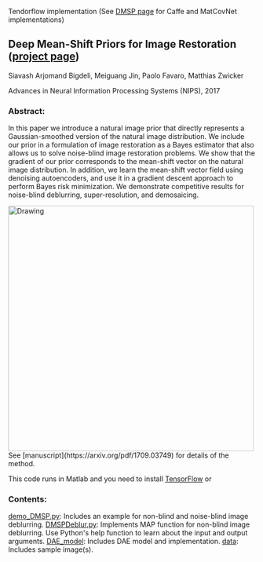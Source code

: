 Tendorflow implementation (See [DMSP page](https://github.com/siavashBigdeli/DMSP) for Caffe and MatCovNet implementations)
## Deep Mean-Shift Priors for Image Restoration ([project page](http://home.inf.unibe.ch/~bigdeli/DMSPrior.html))

Siavash Arjomand Bigdeli, Meiguang Jin, Paolo Favaro, Matthias Zwicker

Advances in Neural Information Processing Systems (NIPS), 2017

### Abstract:
In this paper we introduce a natural image prior that directly represents a Gaussian-smoothed version of the natural image distribution. We include our prior in a formulation of image restoration as a Bayes estimator that also allows us to solve noise-blind image restoration problems. We show that the gradient of our prior corresponds to the mean-shift vector on the natural image distribution. In addition, we learn the mean-shift vector field using denoising autoencoders, and use it in a gradient descent approach to perform Bayes risk minimization. We demonstrate competitive results for noise-blind deblurring, super-resolution, and demosaicing.


<img src="http://home.inf.unibe.ch/~bigdeli/img/DMSPrior.jpg" alt="Drawing" style="height: 500px;" align="center"/>
See [manuscript](https://arxiv.org/pdf/1709.03749) for details of the method.

This code runs in Matlab and you need to install
[TensorFlow](http://www.tensorflow.org) or
### Contents:
[demo_DMSP.py](https://github.com/siavashBigdeli/DMSP-tensorflow/blob/master/demo_DMSP.py): Includes an example for non-blind and noise-blind image deblurring.
[DMSPDeblur.py](https://github.com/siavashBigdeli/DMSP-tensorflow/blob/master/DMSPDeblur.py): Implements MAP function for non-blind image deblurring. Use Python's help function to learn about the input and output arguments.
[DAE_model](https://github.com/siavashBigdeli/DMSP-tensorflow/tree/master/DAE_model.py): Includes DAE model and implementation.
[data](https://github.com/siavashBigdeli/DMSP-tensorflow/tree/master/data): Includes sample image(s).
